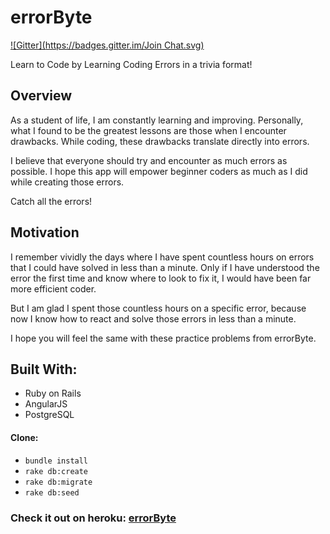 # errorByte
[![Gitter](https://badges.gitter.im/Join Chat.svg)](https://gitter.im/ranleung/errorByte?utm_source=badge&utm_medium=badge&utm_campaign=pr-badge&utm_content=badge)

Learn to Code by Learning Coding Errors in a trivia format!

## Overview

As a student of life, I am constantly learning and improving. Personally, what I found to be the greatest lessons are those when I encounter drawbacks. While coding, these drawbacks translate directly into errors. 

I believe that everyone should try and encounter as much errors as possible. I hope this app will empower beginner coders as much as I did while creating those errors. 

Catch all the errors!

## Motivation

I remember vividly the days where I have spent countless hours on errors that I could have solved in less than a minute.  Only if I have understood the error the first time and know where to look to fix it, I would have been far more efficient coder.

But I am glad I spent those countless hours on a specific error, because now I know how to react and solve those errors in less than a minute.

I hope you will feel the same with these practice problems from errorByte.

## Built With:

* Ruby on Rails
* AngularJS
* PostgreSQL


#### Clone:

* `bundle install`
* `rake db:create`
* `rake db:migrate`
* `rake db:seed`



### Check it out on heroku: [errorByte](http://errorbyte.herokuapp.com/)
